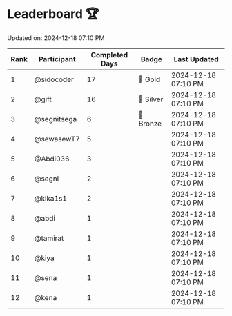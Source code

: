 # Leaderboard 🏆

Updated on: 2024-12-18 07:10 PM

| Rank | Participant       | Completed Days | Badge      | Last Updated         |
|------|-------------------|----------------|------------|----------------------|
| 1    | @sidocoder        | 17             | 🏅 Gold     | 2024-12-18 07:10 PM |
| 2    | @gift             | 16             | 🥈 Silver   | 2024-12-18 07:10 PM |
| 3    | @segnitsega       | 6              | 🥉 Bronze   | 2024-12-18 07:10 PM |
| 4    | @sewasewT7        | 5              |            | 2024-12-18 07:10 PM |
| 5    | @Abdi036          | 3              |            | 2024-12-18 07:10 PM |
| 6    | @segni            | 2              |            | 2024-12-18 07:10 PM |
| 7    | @kika1s1          | 2              |            | 2024-12-18 07:10 PM |
| 8    | @abdi             | 1              |            | 2024-12-18 07:10 PM |
| 9    | @tamirat          | 1              |            | 2024-12-18 07:10 PM |
| 10   | @kiya             | 1              |            | 2024-12-18 07:10 PM |
| 11   | @sena             | 1              |            | 2024-12-18 07:10 PM |
| 12   | @kena             | 1              |            | 2024-12-18 07:10 PM |
